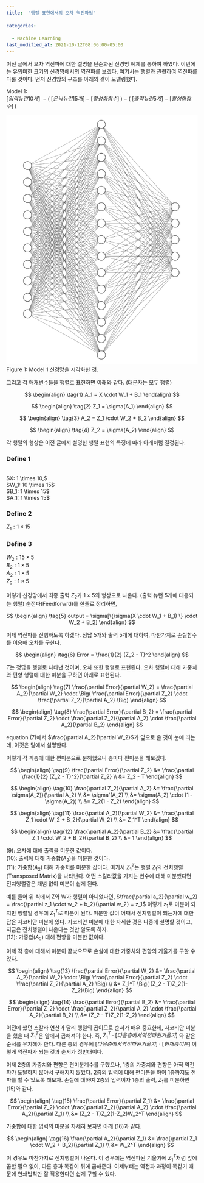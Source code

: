 ```yaml
---
title:  "행렬 표현에서의 오차 역전파법"

categories:

  - Machine Learning 
last_modified_at: 2021-10-12T08:06:00-05:00
---
```


이전 글에서 오차 역전파에 대한 설명을 단순화된 신경망 예제를 통하여 하였다.
이번에는 유의미한 크기의 신경망에서의 역전파를 보겠다.
여기서는 행렬과 관련하여 역전파를 다룰 것이다.
먼저 신경망의 구조를 아래와 같이 모델링했다.

Model 1: 
<br/>
$[입력 뉴런 10개] \; - \big( \; [은닉 뉴런 15개] \; - \; [활성화함수] \; \big) - \big( \; [출력 뉴런 5개] \; -  \; [활성화함수] \; \big)$

![](/assets/image/10-15-5-nn.png)
Figure 1: Model 1 신경망을 시각화한 것.

그리고 각 매개변수들을 행렬로 표현하면 아래와 같다. (대문자는 모두 행렬)

$$
\begin{align} 
\tag{1}
A_1 = X \cdot W_1 + B_1
\end{align}
$$

$$
\begin{align} 
\tag{2}
Z_1 = \sigma(A_1)
\end{align}
$$

$$
\begin{align} 
\tag{3}
A_2 = Z_1 \cdot W_2 + B_2
\end{align}
$$

$$
\begin{align} 
\tag{4}
Z_2 = \sigma(A_2)
\end{align}
$$

각 행렬의 형상은 이전 글에서 설명한 행렬 표현의 특징에 따라 아래처럼 결정된다.

### Define 1
<br/>
$X: 1 \times 10,$
<br/>
$W_1: 10 \times 15$
<br/>
$B_1: 1 \times 15$
<br/>
$A_1: 1 \times 15$

### Define 2
$Z_1: 1 \times 15$

### Define 3
$W_2: 15 \times 5$
<br/>
$B_2: 1 \times 5$
<br/>
$A_2: 1 \times 5$
<br/>
$Z_2: 1 \times 5$

이렇게 신경망에서 최종 출력 $Z_2$가 $1 \times 5$의 형상으로 나온다. (출력 뉴런 5개에 대응되는 행렬)
순전파(Feedforwrd)를 한줄로 정리하면,

$$
\begin{align} 
\tag{5}
output = \sigma[\{\sigma(X \cdot W_1 + B_1) \} \cdot W_2 + B_2]
\end{align}
$$

이제 역전파를 진행하도록 하겠다.
정답 5개와 출력 5개에 대하여, 마찬가지로 손실함수를 이용해 오차를 구한다.

$$
\begin{align} 
\tag{6}
Error = \frac{1}{2} (Z_2 - T)^2
\end{align}
$$

$T$는 정답을 행렬로 나타낸 것이며, 오차 또한 행렬로 표현된다.
오차 행렬에 대해 가중치와 편향 행렬에 대한 미분을 구하면 아래로 표현된다.

$$
\begin{align} 
\tag{7}
\frac{\partial Error}{\partial W_2} = \frac{\partial A_2}{\partial W_2} \cdot \Big( \frac{\partial Error}{\partial Z_2}  \cdot \frac{\partial Z_2}{\partial A_2} \Big)
\end{align}
$$

$$
\begin{align} 
\tag{8}
\frac{\partial Error}{\partial B_2} = \frac{\partial Error}{\partial Z_2}  \cdot \frac{\partial Z_2}{\partial A_2} \cdot \frac{\partial A_2}{\partial B_2}
\end{align}
$$

equation (7)에서 $\frac{\partial A_2}{\partial W_2}$가 앞으로 온 것이 눈에 띄는데, 이것은 밑에서 설명한다.

이렇게 각 계층에 대한 편미분으로 분해했으니 층마다 편미분을 해보겠다.

$$
\begin{align} 
\tag{9}
\frac{\partial Error}{\partial Z_2} &= \frac{\partial \frac{1}{2} (Z_2 - T)^2}{\partial Z_2} \\
                                    &= Z_2 - T
\end{align}
$$

$$
\begin{align} 
\tag{10}
\frac{\partial Z_2}{\partial A_2} &= \frac{\partial \sigma(A_2)}{\partial A_2} \\ 
                                  &= \sigma'(A_2) \\ 
                                  &= \sigma(A_2) \cdot (1 - \sigma(A_2)) \\
                                  &= Z_2(1 - Z_2)
\end{align}
$$

$$
\begin{align} 
\tag{11}
\frac{\partial A_2}{\partial W_2} &= \frac{\partial Z_1 \cdot W_2 + B_2}{\partial W_2} \\ 
                                  &= Z_1^T
\end{align}
$$

$$
\begin{align} 
\tag{12}
\frac{\partial A_2}{\partial B_2} &= \frac{\partial Z_1 \cdot W_2 + B_2}{\partial B_2} \\
                                  &= 1
\end{align}
$$

(9): 오차에 대해 출력을 미분한 값이다.
<br/>
(10): 출력에 대해 가중합($A_2$)을 미분한 것이다.
<br/>
(11): 가중합($A_2$) 대해 가중치를 미분한 값이다.
여기서 $Z_1^T$는 행렬 $Z_1$의 전치행렬(Transposed Matrix)을 나타낸다.
어떤 스칼라값을 가지는 변수에 대해 미분했다면 전치행렬같은 개념 없이 미분이 쉽게 된다. 

예를 들어 위 식에서 Z와 W가 행렬이 아니었다면, $\frac{\partial a_2}{\partial w_2} = \frac{\partial z_1 \cdot w_2 + b_2}{\partial w_2} = z_1$
이렇게 $z_1$로 미분이 되지만 행렬일 경우에 $Z_1^T$로 미분이 된다.
미분한 값이 어째서 전치행렬이 되는가에 대한 답은 자코비안 미분에 있다.
자코비안 미분에 대한 자세한 것은 나중에 설명할 것이고, 지금은 전치행렬이 나온다는 것만 알도록 하자.
<br/>
(12): 가중합($A_2$) 대해 편향을 미분한 값이다.

이제 각 층에 대해서 미분이 끝났으므로 손실에 대한 가중치와 편향의 기울기를 구할 수 있다.

$$
\begin{align} 
\tag{13}
\frac{\partial Error}{\partial W_2} &= \frac{\partial A_2}{\partial W_2} \cdot \Big( \frac{\partial Error}{\partial Z_2}  \cdot \frac{\partial Z_2}{\partial A_2} \Big) \\ 
                                    &= Z_1^T \Big( (Z_2 - T)Z_2(1-Z_2)\Big)
\end{align}
$$

$$
\begin{align} 
\tag{14}
\frac{\partial Error}{\partial B_2} &= \frac{\partial Error}{\partial Z_2}  \cdot \frac{\partial Z_2}{\partial A_2} \cdot \frac{\partial A_2}{\partial B_2} \\ 
                                    &= (Z_2 - T)Z_2(1-Z_2)
\end{align}
$$

이전에 했던 스칼라 연산과 달리 행렬의 곱이므로 순서가 매우 중요한데,
자코비안 미분을 했을 때 $Z_1^T$은 앞에서 곱해져야 한다.
즉, $Z_1^T \cdot [다음 층에서 역전파된 기울기]$ 와 같은 순서를 유지해야 한다.
다른 층의 경우에 $[다음 층에서 역전파된 기울기] \cdot [현재 층 미분]$ 이렇게 역전파가 되는 것과 순서가 정반대이다. 

이제 2층의 가중치와 편향은 편미분계수를 구했으나, 1층의 가중치와 편향은 아직 역전파가 도달하지 않아서 구해지지 않았다.
2층의 입력에 대해 편미분을 하여 1층까지도 전파를 할 수 있도록 해보자.
손실에 대하여 2층의 입력이자 1층의 출력, $Z_1$를 미분하면 (15)와 같다.

$$
\begin{align} 
\tag{15}
\frac{\partial Error}{\partial Z_1} &= \frac{\partial Error}{\partial Z_2} \cdot \frac{\partial Z_2}{\partial A_2} \cdot \frac{\partial A_2}{\partial Z_1} \\ 
                                    &= (Z_2 - T)Z_2(1-Z_2)W_2^T
\end{align}
$$

가중합에 대한 입력의 미분을 자세히 보자면 아래 (16)과 같다.

$$
\begin{align} 
\tag{16}
\frac{\partial A_2}{\partial Z_1} &= \frac{\partial Z_1 \cdot W_2 + B_2}{\partial Z_1} \\
                                  &= W_2^T
\end{align}
$$

이 경우도 마찬가지로 전치행렬이 나온다. 
이 경우에는 역전파된 기울기에 $Z_1^T$처럼 앞에 곱할 필요 없이, 다른 층과 똑같이 뒤에 곱해준다.
이제부터는 역전파 과정이 똑같기 때문에 연쇄법칙만 잘 적용한다면 쉽게 구할 수 있다.


